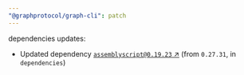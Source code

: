 ```yaml
---
"@graphprotocol/graph-cli": patch
---
```

dependencies updates:
  - Updated dependency [`assemblyscript@0.19.23` ↗︎](https://www.npmjs.com/package/assemblyscript/v/0.19.23) (from `0.27.31`, in `dependencies`)
